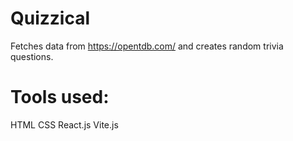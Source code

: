 # Quizzical
Fetches data from https://opentdb.com/ and creates random trivia questions.

# Tools used:
HTML
CSS
React.js
Vite.js
